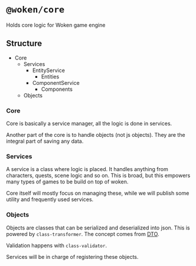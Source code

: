 # `@woken/core`

Holds core logic for Woken game engine

## Structure

- Core
  - Services
    - EntityService
      - Entities
    - ComponentService
      - Components
  - Objects

### Core

Core is basically a service manager, all the logic is done in services.

Another part of the core is to handle objects (not js objects). They are the integral part of saving any data.

### Services

A service is a class where logic is placed. It handles anything from characters, quests, scene logic and so on. This is broad, but this empowers many types of games to be build on top of woken.

Core itself will mostly focus on managing these, while we will publish some utility and frequently used services.

### Objects

Objects are classes that can be serialized and deserialized into json. This is powered by `class-transformer`. The concept comes from [DTO](https://en.wikipedia.org/wiki/Data_transfer_object).

Validation happens with `class-validator`.

Services will be in charge of registering these objects.
